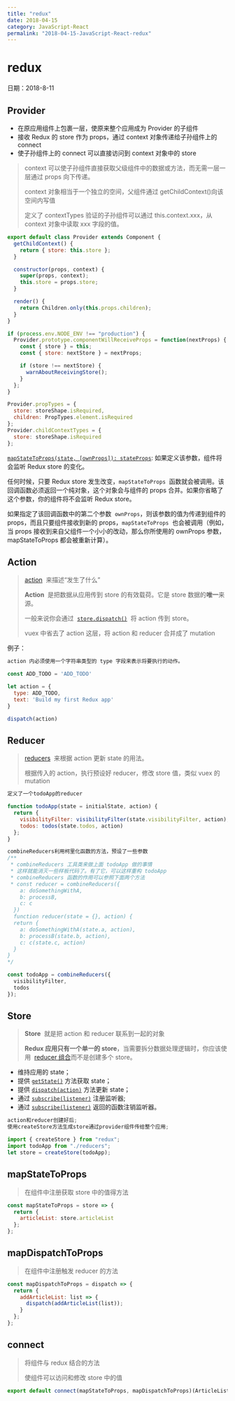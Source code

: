 ```yaml
---
title: "redux"
date: 2018-04-15
category: JavaScript-React
permalink: "2018-04-15-JavaScript-React-redux"
---
```


# redux

日期：2018-8-11

## Provider

- 在原应用组件上包裹一层，使原来整个应用成为 Provider 的子组件
- 接收 Redux 的 store 作为 props，通过 context 对象传递给子孙组件上的 connect
- 使子孙组件上的 connect 可以直接访问到 context 对象中的 store

> context 可以使子孙组件直接获取父级组件中的数据或方法，而无需一层一层通过 props 向下传递。
>
> context 对象相当于一个独立的空间，父组件通过 getChildContext()向该空间内写值
>
> 定义了 contextTypes 验证的子孙组件可以通过 this.context.xxx，从 context 对象中读取 xxx 字段的值。

```jsx
export default class Provider extends Component {
  getChildContext() {
    return { store: this.store };
  }

  constructor(props, context) {
    super(props, context);
    this.store = props.store;
  }

  render() {
    return Children.only(this.props.children);
  }
}

if (process.env.NODE_ENV !== "production") {
  Provider.prototype.componentWillReceiveProps = function(nextProps) {
    const { store } = this;
    const { store: nextStore } = nextProps;

    if (store !== nextStore) {
      warnAboutReceivingStore();
    }
  };
}

Provider.propTypes = {
  store: storeShape.isRequired,
  children: PropTypes.element.isRequired
};
Provider.childContextTypes = {
  store: storeShape.isRequired
};
```

[`mapStateToProps(state, [ownProps]): stateProps`](*Function*): 如果定义该参数，组件将会监听 Redux store 的变化。

任何时候，只要 Redux store 发生改变，`mapStateToProps`  函数就会被调用。该回调函数必须返回一个纯对象，这个对象会与组件的 props 合并。如果你省略了这个参数，你的组件将不会监听 Redux store。

如果指定了该回调函数中的第二个参数  `ownProps`，则该参数的值为传递到组件的 props，而且只要组件接收到新的 props，`mapStateToProps`  也会被调用（例如，当 props 接收到来自父组件一个小小的改动，那么你所使用的 ownProps 参数，mapStateToProps 都会被重新计算）。

## Action

> [action](http://www.redux.org.cn/docs/basics/Actions.html)  来描述“发生了什么”
>
> **Action**  是把数据从应用传到 store 的有效载荷。它是 store 数据的**唯一**来源。
>
> 一般来说你会通过  [`store.dispatch()`](http://www.redux.org.cn/docs/api/Store.html#dispatch)  将 action 传到 store。
>
> vuex 中省去了 action 这层，将 action 和 reducer 合并成了 mutation

例子：

```jsx
action 内必须使用一个字符串类型的 type 字段来表示将要执行的动作。

const ADD_TODO = 'ADD_TODO'

let action = {
  type: ADD_TODO,
  text: 'Build my first Redux app'
}

dispatch(action)
```

## Reducer

> [reducers](http://www.redux.org.cn/docs/basics/Reducers.html)  来根据 action 更新 state 的用法。
>
> 根据传入的 action，执行预设好 reducer，修改 store 值，类似 vuex 的 mutation

```jsx
定义了一个todoApp的reducer

function todoApp(state = initialState, action) {
  return {
    visibilityFilter: visibilityFilter(state.visibilityFilter, action),
    todos: todos(state.todos, action)
  };
}

combineReducers利用柯里化函数的方法，预设了一些参数
/**
 * combineReducers 工具类来做上面 todoApp 做的事情
 * 这样就能消灭一些样板代码了。有了它，可以这样重构 todoApp
 * combineReducers 函数的作用可以参照下面两个方法
 * const reducer = combineReducers({
    a: doSomethingWithA,
    b: processB,
    c: c
  })
  function reducer(state = {}, action) {
  return {
    a: doSomethingWithA(state.a, action),
    b: processB(state.b, action),
    c: c(state.c, action)
  }
}
*/

const todoApp = combineReducers({
  visibilityFilter,
  todos
});
```

## Store

> **Store**  就是把 action 和 reducer 联系到一起的对象
>
> **Redux 应用只有一个单一的 store**，当需要拆分数据处理逻辑时，你应该使用  [reducer 组合](http://www.redux.org.cn/docs/basics/Reducers.html#splitting-reducers)而不是创建多个 store。

- 维持应用的 state；
- 提供 [`getState()`](http://www.redux.org.cn/docs/api/Store.html#getState) 方法获取 state；
- 提供 [`dispatch(action)`](http://www.redux.org.cn/docs/api/Store.html#dispatch) 方法更新 state；
- 通过 [`subscribe(listener)`](http://www.redux.org.cn/docs/api/Store.html#subscribe) 注册监听器;
- 通过 [`subscribe(listener)`](http://www.redux.org.cn/docs/api/Store.html#subscribe) 返回的函数注销监听器。

```jsx
action和reducer创建好后;
使用createStore方法生成store通过provider组件传给整个应用;

import { createStore } from "redux";
import todoApp from "./reducers";
let store = createStore(todoApp);
```

## mapStateToProps

> 在组件中注册获取 store 中的值得方法

```jsx
const mapStateToProps = store => {
  return {
    articleList: store.articleList
  };
};
```

## mapDispatchToProps

> 在组件中注册触发 reducer 的方法

```jsx
const mapDispatchToProps = dispatch => {
  return {
    addArticleList: list => {
      dispatch(addArticleList(list));
    }
  };
};
```

## connect

> 将组件与 redux 结合的方法
>
> 使组件可以访问和修改 store 中的值

```jsx
export default connect(mapStateToProps, mapDispatchToProps)(ArticleList);
```
